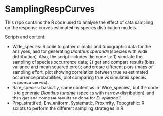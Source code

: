 # SamplingRespCurves
This repo contains the R code used to analyse the effect of data sampling on the response curves estimated by species distribution models.

Scripts and content:
- Wide_species: R code to gather climatic and topographic data for the analyses, and for generating _Dianthus sperandii_ (species with wide distribution). Also, the script includes the code to: 1) simulate the sampling of species occurrence data; 2) get and compare results (bias, variance and mean squared error); and create diffetent plots (maps of sampling effort, plot showing correlation between true _vs_ estimated occurrence probabilities, plot comparing true _vs_ simulated species response curves).
- Rare_species: basically, same content as in 'Wide_species', but the code is to generate _Dianthus tundrae_ (species with narrow distribution), and then get and compare results as done for _D. sperandii_.
- Prop_stratified, Env_uniform, Systematic, Proximity, Topograhic: R scripts to perform the different sampling strategies in R. 
